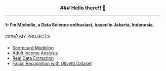 <div>
<h3 align="center">### Hello there!! 👋</h3 align>
</div>

---

<h4 align="left">✨ I'm Michelle, a Data Science enthusiast, based in Jakarta, Indonesia.</h4>

###📫 MY PROJECTS
- <a href = "https://github.com/chellsauce/Virtual-Internship-Experience">Scorecard Modeling</a>
- <a href = "https://github.com/chellsauce/us_adult_census">Adult Income Analysis</a>
- <a href = "https://github.com/chellsauce/real_data_extraction">Real Data Extraction</a>
- <a href = "https://github.com/chellsauce/face_recog">Facial Recognition with Olivetti Dataset</a>
